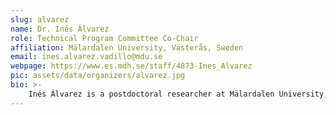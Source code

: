 ```yaml
---
slug: alvarez
name: Dr. Inés Álvarez
role: Technical Program Committee Co-Chair
affiliation: Mälardalen University, Västerås, Sweden
email: ines.alvarez.vadillo@mdu.se
webpage: https://www.es.mdh.se/staff/4873-Ines_Alvarez
pic: assets/data/organizers/alvarez.jpg
bio: >-
    Inés Álvarez is a postdoctoral researcher at Mälardalen University, Sweden. She received her Ph.D. degree in Information and Communication Technologies (cum laude) from University of the Balearic Islands, Spain, in 2021. She carried out a six-month research visit in the Telecommunications Institute and the University of Porto, Portugal, in 2016; a ten-month research visit in the University of Banja Luka, Bosnia and Herzegovina, in 2017; and a visit of one month in the research department of TTTech Computertechnik AG in Vienna, Austria, in 2018. Her research interests include dependable and adaptive cyber-physical systems, fault- tolerant distributed systems, and real-time communications.
---
```


